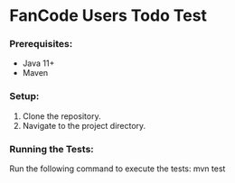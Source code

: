 # FanCode Users Todo Test

### Prerequisites:
- Java 11+
- Maven
  
### Setup:
1. Clone the repository.
2. Navigate to the project directory.

### Running the Tests:
Run the following command to execute the tests:
mvn test
